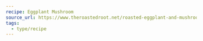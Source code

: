 ```yaml
---
recipe: Eggplant Mushroom
source_url: https://www.theroastedroot.net/roasted-eggplant-and-mushroom-curry/#wprm-recipe-container-41661
tags:
  - type/recipe
---
```



